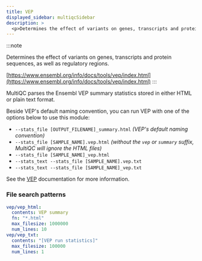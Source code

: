 ```yaml
---
title: VEP
displayed_sidebar: multiqcSidebar
description: >
  <p>Determines the effect of variants on genes, transcripts and protein sequences, as well as regulatory regions.</p>
---
```


<!--
~~~~~ DO NOT EDIT ~~~~~
This file is autogenerated from the MultiQC module python docstring.
Do not edit the markdown, it will be overwritten.

File path for the source of this content: multiqc/modules/vep/vep.py
~~~~~~~~~~~~~~~~~~~~~~~
-->

:::note

<p>Determines the effect of variants on genes, transcripts and protein sequences, as well as regulatory regions.</p>

[https://www.ensembl.org/info/docs/tools/vep/index.html](https://www.ensembl.org/info/docs/tools/vep/index.html)
:::

MultiQC parses the Ensembl VEP summary statistics stored in either HTML or plain text format.

Beside VEP's default naming convention, you can run VEP with one of the options below to use this module:

- `--stats_file [OUTPUT_FILENAME]_summary.html` _(VEP's default naming convention)_
- `--stats_file [SAMPLE_NAME].vep.html` _(without the `vep` or `summary` suffix, MultiQC will ignore the HTML files)_
- `--stats_file [SAMPLE_NAME]_vep.html`
- `--stats_text --stats_file [SAMPLE_NAME].vep.txt`
- `--stats_text --stats_file [SAMPLE_NAME]_vep.txt`

See the [VEP](https://www.ensembl.org/info/docs/tools/vep/vep_formats.html#stats)
documentation for more information.

### File search patterns

```yaml
vep/vep_html:
  contents: VEP summary
  fn: "*.html"
  max_filesize: 1000000
  num_lines: 10
vep/vep_txt:
  contents: "[VEP run statistics]"
  max_filesize: 100000
  num_lines: 1
```
